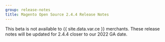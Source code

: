```yaml
---
group: release-notes
title: Magento Open Source 2.4.4 Release Notes
---
```

This beta is not available to {{ site.data.var.ce }} merchants. These release notes will be updated for 2.4.4 closer to our 2022 GA date.
